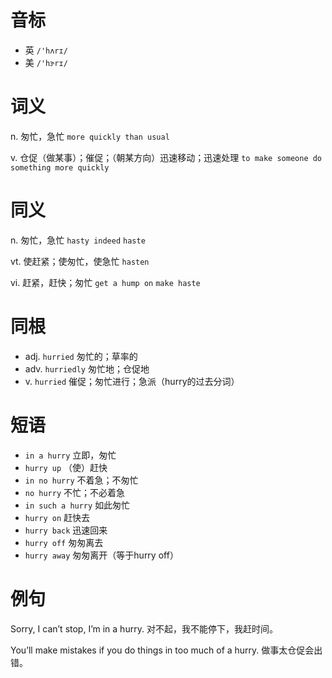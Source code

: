 # 音标

- 英 `/'hʌrɪ/`
- 美 `/'hɝrɪ/`

# 词义

n. 匆忙，急忙
`more quickly than usual`

v. 仓促（做某事）；催促；（朝某方向）迅速移动；迅速处理
`to make someone do something more quickly`

# 同义

n. 匆忙，急忙
`hasty indeed` `haste`

vt. 使赶紧；使匆忙，使急忙
`hasten`

vi. 赶紧，赶快；匆忙
`get a hump on` `make haste`

# 同根

- adj. `hurried` 匆忙的；草率的
- adv. `hurriedly` 匆忙地；仓促地
- v. `hurried` 催促；匆忙进行；急派（hurry的过去分词）

# 短语

- `in a hurry` 立即，匆忙
- `hurry up` （使）赶快
- `in no hurry` 不着急；不匆忙
- `no hurry` 不忙；不必着急
- `in such a hurry` 如此匆忙
- `hurry on` 赶快去
- `hurry back` 迅速回来
- `hurry off` 匆匆离去
- `hurry away` 匆匆离开（等于hurry off）

# 例句

Sorry, I can’t stop, I’m in a hurry.
对不起，我不能停下，我赶时间。

You’ll make mistakes if you do things in too much of a hurry.
做事太仓促会出错。


